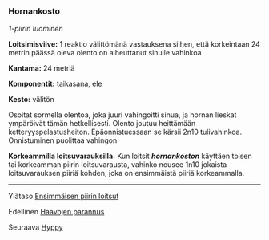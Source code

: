 ### Hornankosto

*1-piirin luominen*

**Loitsimisviive:** 1 reaktio välittömänä vastauksena siihen,
että korkeintaan 24 metrin päässä oleva olento on aiheuttanut
sinulle vahinkoa

**Kantama:** 24 metriä

**Komponentit:** taikasana, ele

**Kesto:** välitön

Osoitat sormella olentoa, joka juuri vahingoitti sinua, ja hornan
lieskat ympäröivät tämän hetkellisesti. Olento joutuu heittämään
ketteryyspelastusheiton. Epäonnistuessaan se kärsii 2n10
tulivahinkoa. Onnistuminen puolittaa vahingon

**Korkeammilla loitsuvarauksilla.** Kun loitsit ***hornankoston***
käyttäen toisen tai korkeamman piirin loitsuvarausta, vahinko
nousee 1n10 jokaista loitsuvarauksen piiriä kohden, joka on
ensimmäistä piiriä korkeammalla.

----

Ylätaso [Ensimmäisen piirin loitsut](1_piirin_loitsut.md)

Edellinen [Haavojen parannus](Haavojen_parannus.md)

Seuraava [Hyppy](Hyppy.md)
